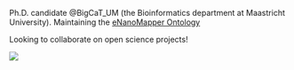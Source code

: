 Ph.D. candidate @BigCaT_UM (the Bioinformatics department at Maastricht University). Maintaining the [eNanoMapper Ontology](https://github.com/enanomapper/ontologies)

Looking to collaborate on open science projects!

![](https://github-readme-stats.vercel.app/api/top-langs/?username=jmillanacosta&layout=compact&hide_border=true&langs_count=8&theme=dark&bg_color=00000000&custom_title=Languages%20in%20personal%20projects)
